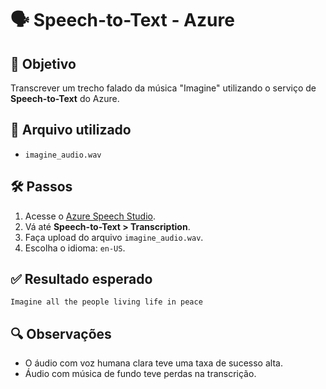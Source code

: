 # 🗣️ Speech-to-Text - Azure

## 🎯 Objetivo
Transcrever um trecho falado da música "Imagine" utilizando o serviço de **Speech-to-Text** do Azure.

## 📄 Arquivo utilizado
- `imagine_audio.wav`

## 🛠️ Passos
1. Acesse o [Azure Speech Studio](https://speech.microsoft.com/).
2. Vá até **Speech-to-Text > Transcription**.
3. Faça upload do arquivo `imagine_audio.wav`.
4. Escolha o idioma: `en-US`.

## ✅ Resultado esperado
```
Imagine all the people living life in peace
```

## 🔍 Observações
- O áudio com voz humana clara teve uma taxa de sucesso alta.
- Áudio com música de fundo teve perdas na transcrição.